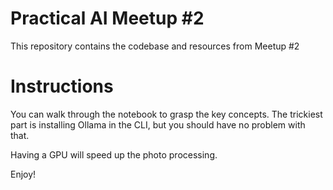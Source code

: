 # Practical AI Meetup #2
This repository contains the codebase and resources from Meetup #2

# Instructions
You can walk through the notebook to grasp the key concepts. The trickiest part is installing Ollama in the CLI, but you should have no problem with that.

Having a GPU will speed up the photo processing.

Enjoy!
